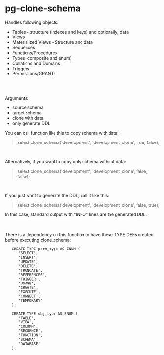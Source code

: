 # pg-clone-schema

Handles following objects:

* Tables - structure (indexes and keys) and optionally, data
* Views
* Materialized Views - Structure and data
* Sequences
* Functions/Procedures
* Types (composite and enum)
* Collations and Domains
* Triggers
* Permissions/GRANTs

<br/>
<br/>

Arguments:
* source schema
* target schema
* clone with data
* only generate DDL

You can call function like this to copy schema with data:
<br/>
>select clone_schema('development', 'development_clone', true, false);
<br/>

Alternatively, if you want to copy only schema without data:
<br/>
>select clone_schema('development', 'development_clone', false, false);
<br/>

If you just want to generate the DDL, call it like this:
<br/>
>select clone_schema('development', 'development_clone', false, true);

In this case, standard output with "INFO" lines are the generated DDL.
<br/><br/><br/>

There is a dependency on this function to have these TYPE DEFs created before executing clone_schema:
       
       CREATE TYPE perm_type AS ENUM (
          'SELECT',
          'INSERT',
          'UPDATE',
          'DELETE',
          'TRUNCATE',
          'REFERENCES',
          'TRIGGER',
          'USAGE',
          'CREATE',
          'EXECUTE',
          'CONNECT',
          'TEMPORARY'
       );

       CREATE TYPE obj_type AS ENUM (
          'TABLE',
          'VIEW',
          'COLUMN',
          'SEQUENCE',
          'FUNCTION',
          'SCHEMA',
          'DATABASE'
       );
